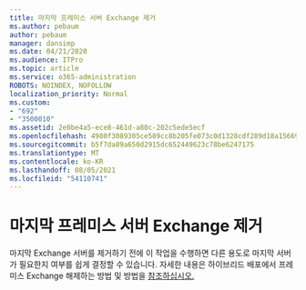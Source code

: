 ```yaml
---
title: 마지막 프레미스 서버 Exchange 제거
ms.author: pebaum
author: pebaum
manager: dansimp
ms.date: 04/21/2020
ms.audience: ITPro
ms.topic: article
ms.service: o365-administration
ROBOTS: NOINDEX, NOFOLLOW
localization_priority: Normal
ms.custom:
- "692"
- "3500010"
ms.assetid: 2e0be4a5-ece8-461d-a80c-202c5ede5ecf
ms.openlocfilehash: 4980f3089305ce589cc8b205fe073c0d1328cdf289d18a15669c081e0ab4aa5f
ms.sourcegitcommit: b5f7da89a650d2915dc652449623c78be6247175
ms.translationtype: MT
ms.contentlocale: ko-KR
ms.lasthandoff: 08/05/2021
ms.locfileid: "54110741"
---
```

# <a name="removing-the-last-on-premises-exchange-server"></a>마지막 프레미스 서버 Exchange 제거

마지막 Exchange 서버를 제거하기 전에 이 작업을 수행하면 다른 용도로 마지막 서버가 필요한지 여부를 쉽게 결정할 수 있습니다. 자세한 내용은 하이브리드 배포에서 프레미스 Exchange 해제하는 방법 및 방법을 [참조하십시오.](https://technet.microsoft.com/library/dn931280%28v=exchg.150%29.aspx)
  